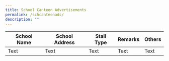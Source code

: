 ```yaml
---
title: School Canteen Advertisements
permalink: /schcanteenads/
description: ""
---
```

| School Name | School Address | Stall Type | Remarks | Others
| -------- | -------- | -------- | -------- | -------- |
| Text     | Text     | Text     | Text  | Text     